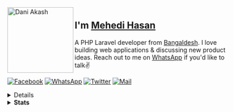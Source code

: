 <img align="left" width="150" height="150" alt="Dani Akash" src="https://sdk.bitmoji.com/render/panel/20052909-102418244176_4-s5-v1.png?transparent=1&palette=1&scale=1"/>

## I'm [Mehedi Hasan][homepage]

A PHP Laravel developer from [Bangaldesh][about-bangladesh]. I love building web applications & discussing new product ideas. Reach out to me on [WhatsApp][whatsapp] if you'd like to talk✌️

[![Facebook](https://img.shields.io/badge/Facebook-1877F2?style=for-the-badge&logo=facebook&logoColor=white)][facebook] [![WhatsApp](https://img.shields.io/badge/WhatsApp-25D366?style=for-the-badge&logo=whatsapp&logoColor=white)][whatsapp] [![Twitter](https://img.shields.io/badge/Twitter-1DA1F2?style=for-the-badge&logo=x&logoColor=white)][twitter] [![Mail](https://img.shields.io/badge/Mail-D14836?style=for-the-badge&logo=gmail&logoColor=white)][mail]

<details>
  < [![VSCode](https://img.shields.io/badge/VSCode-0078D4?style=for-the-badge&logo=visual%20studio%20code&logoColor=white)](https://code.visualstudio.com/)

</details>

<details>
  <summary><b>Stats</b></summary>

  [![My Github Stats](https://github-readme-stats.vercel.app/api?username=alsayeedar&show_icons=true&title_color=fff&icon_color=79ff97&text_color=9f9f9f&bg_color=151515)](https://github.com/alsayeedar)
</details>

[homepage]: https://github.com/alsayeedar
[facebook]: https://www.facebook.com/AlSayeedOfficial
[whatsapp]: https://wa.me/8801868188006
[twitter]: https://twitter.com/alsayeedar
[mail]: mailto:alsayeedpro@gmail.com
[about-bangladesh]: https://www.google.com/search?q=bangladesh
